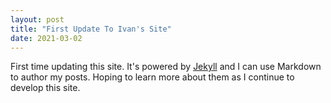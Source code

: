 ```yaml
---
layout: post
title: "First Update To Ivan's Site"
date: 2021-03-02
---
```


First time updating this site.
It's powered by [Jekyll](http://jekyllrb.com) and I can use Markdown to author my posts. 
Hoping to learn more about them as I continue to develop this site.
